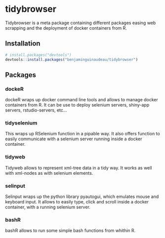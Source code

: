 
<!-- README.md is generated from README.Rmd. Please edit that file -->

# tidybrowser

<!-- badges: start -->

<!-- badges: end -->

Tidybrowser is a meta package containing different packages easing web
scrapping and the deployment of docker containers from R.

## Installation

``` r
# install.packages("devtools")
devtools::install.packages("benjaminguinaudeau/tidybrowser")
```

## Packages

### dockeR

dockeR wraps up docker command line tools and allows to manage docker
containers from R. It can be use to deploy selenium servers, shiny-app
servers, rstudio-servers, etc…

### tidyselenium

This wraps up RSelenium function in a pipable way. It also offers
function to easily communicate with a selenium server running inside a
docker container.

### tidyweb

Tidyweb allows to represent xml-tree data in a tidy way. It works as
well with xml-nodes as with selenium elements.

### selinput

Selinput wraps up the python library pyautogui, which emulates mouse and
keyboard input. It allows to easily type, click and scroll inside a
docker container, with a running selenium server.

### bashR

bashR allows to run some simple bash functions from whithin R.

